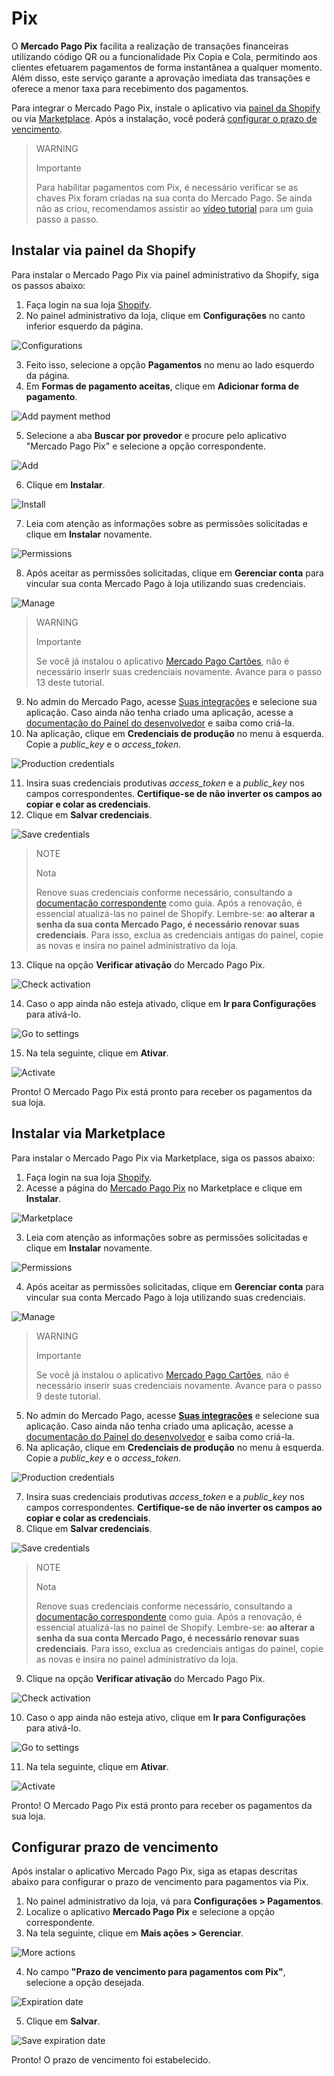 # Pix

O **Mercado Pago Pix** facilita a realização de transações financeiras utilizando código QR ou a funcionalidade Pix Copia e Cola, permitindo aos clientes efetuarem pagamentos de forma instantânea a qualquer momento. Além disso, este serviço garante a aprovação imediata das transações e oferece a menor taxa para recebimento dos pagamentos.

Para integrar o Mercado Pago Pix, instale o aplicativo via [painel da Shopify](/developers/pt/docs/shopify/integration-configuration/pix#bookmark_instalar_via_painel_da_shopify) ou via [Marketplace](/developers/pt/docs/shopify/integration-configuration/pix#bookmark_instalar_via_marketplace). Após a instalação, você poderá [configurar o prazo de vencimento](/developers/pt/docs/shopify/integration-configuration/pix#bookmark_configurar_prazo_de_vencimento).

> WARNING
>
> Importante
>
> Para habilitar pagamentos com Pix, é necessário verificar se as chaves Pix foram criadas na sua conta do Mercado Pago. Se ainda não as criou, recomendamos assistir ao [vídeo tutorial](https://www.youtube.com/watch?v=60tApKYVnkA) para um guia passo a passo.

## Instalar via painel da Shopify

Para instalar o Mercado Pago Pix via painel administrativo da Shopify, siga os passos abaixo:

1. Faça login na sua loja [Shopify](https://accounts.shopify.com/store-login).
2. No painel administrativo da loja, clique em **Configurações** no canto inferior esquerdo da página.

![Configurations](/images/shopify/pix-configurations.png) 

3. Feito isso, selecione a opção **Pagamentos** no menu ao lado esquerdo da página.
4. Em **Formas de pagamento aceitas**, clique em **Adicionar forma de pagamento**.

![Add payment method](/images/shopify/pix-add-payment-method.png) 

5. Selecione a aba **Buscar por provedor** e procure pelo aplicativo "Mercado Pago Pix" e selecione a opção correspondente. 

![Add](/images/shopify/pix-app-search.png) 

6. Clique em **Instalar**.

![Install](/images/shopify/pix-install.png) 

7. Leia com atenção as informações sobre as permissões solicitadas e clique em **Instalar** novamente.

![Permissions](/images/shopify/pix-permissions.png) 

8. Após aceitar as permissões solicitadas, clique em **Gerenciar conta** para vincular sua conta Mercado Pago à loja utilizando suas credenciais.

![Manage](/images/shopify/pix-manage-account.png) 

> WARNING
>
> Importante
>
> Se você já instalou o aplicativo [Mercado Pago Cartões](/developers/pt/docs/shopify/integration-configuration/checkout-cards), não é necessário inserir suas credenciais novamente. Avance para o passo 13 deste tutorial.

9. No admin do Mercado Pago, acesse [Suas integrações](/developers/panel/app) e selecione sua aplicação. Caso ainda não tenha criado uma aplicação, acesse a [documentação do Painel do desenvolvedor](/developers/pt/docs/shopify/additional-content/your-integrations/dashboard) e saiba como criá-la.
10. Na aplicação, clique em **Credenciais de produção** no menu à esquerda. Copie a *public_key* e o *access_token*.

![Production credentials](/images/woocomerce/test-prod-credentials-api.png)

11. Insira suas credenciais produtivas *access_token* e a *public_key* nos campos correspondentes. **Certifique-se de não inverter os campos ao copiar e colar as credenciais**.
12. Clique em **Salvar credenciais**.

![Save credentials](/images/shopify/pix-save-credentials.png)

> NOTE
>
> Nota
>
> Renove suas credenciais conforme necessário, consultando a [documentação correspondente](/developers/pt/docs/shopify/best-practices/credentials-best-practices/secure-credentials) como guia. Após a renovação, é essencial atualizá-las no painel de Shopify. Lembre-se: **ao alterar a senha da sua conta Mercado Pago, é necessário renovar suas credenciais**. Para isso, exclua as credenciais antigas do painel, copie as novas e insira no painel administrativo da loja.

13. Clique na opção **Verificar ativação** do Mercado Pago Pix. 

![Check activation](/images/shopify/pix-check-activation.png)

14. Caso o app ainda não esteja ativado, clique em **Ir para Configurações** para ativá-lo.

![Go to settings](/images/shopify/pix-go-to-settings.png)

15. Na tela seguinte, clique em **Ativar**.

![Activate](/images/shopify/pix-activate.png)

Pronto! O Mercado Pago Pix está pronto para receber os pagamentos da sua loja.

## Instalar via Marketplace

Para instalar o Mercado Pago Pix via Marketplace, siga os passos abaixo:

1. Faça login na sua loja [Shopify](https://accounts.shopify.com/store-login).
2. Acesse a página do [Mercado Pago Pix]() no Marketplace e clique em **Instalar**. 

![Marketplace](/images/shopify/pix-marketplace-install.png)

3. Leia com atenção as informações sobre as permissões solicitadas e clique em **Instalar** novamente.

![Permissions](/images/shopify/pix-permissions.png) 

4. Após aceitar as permissões solicitadas, clique em **Gerenciar conta** para vincular sua conta Mercado Pago à loja utilizando suas credenciais.

![Manage](/images/shopify/pix-manage-account.png) 

> WARNING
>
> Importante
>
> Se você já instalou o aplicativo [Mercado Pago Cartões](/developers/pt/docs/shopify/integration-configuration/checkout-cards), não é necessário inserir suas credenciais novamente. Avance para o passo 9 deste tutorial.

5. No admin do Mercado Pago, acesse [**Suas integrações**](/developers/panel/app) e selecione sua aplicação. Caso ainda não tenha criado uma aplicação, acesse a [documentação do Painel do desenvolvedor](/developers/pt/docs/shopify/additional-content/your-integrations/dashboard) e saiba como criá-la.
6. Na aplicação, clique em **Credenciais de produção** no menu à esquerda. Copie a *public_key* e o *access_token*.

![Production credentials](/images/woocomerce/test-prod-credentials-api.png)

7. Insira suas credenciais produtivas *access_token* e a *public_key* nos campos correspondentes. **Certifique-se de não inverter os campos ao copiar e colar as credenciais**.
8. Clique em **Salvar credenciais**.

![Save credentials](/images/shopify/pix-save-credentials.png)

> NOTE
>
> Nota
>
> Renove suas credenciais conforme necessário, consultando a [documentação correspondente](/developers/pt/docs/shopify/best-practices/credentials-best-practices/secure-credentials) como guia. Após a renovação, é essencial atualizá-las no painel de Shopify. Lembre-se: **ao alterar a senha da sua conta Mercado Pago, é necessário renovar suas credenciais**. Para isso, exclua as credenciais antigas do painel, copie as novas e insira no painel administrativo da loja.

9. Clique na opção **Verificar ativação** do Mercado Pago Pix. 

![Check activation](/images/shopify/pix-check-activation.png)

10. Caso o app ainda não esteja ativo, clique em **Ir para Configurações** para ativá-lo.

![Go to settings](/images/shopify/pix-go-to-settings.png)

11. Na tela seguinte, clique em **Ativar**.

![Activate](/images/shopify/pix-activate.png)

Pronto! O Mercado Pago Pix está pronto para receber os pagamentos da sua loja.

## Configurar prazo de vencimento

Após instalar o aplicativo Mercado Pago Pix, siga as etapas descritas abaixo para configurar o prazo de vencimento para pagamentos via Pix.

1. No painel administrativo da loja, vá para **Configurações > Pagamentos**.
2. Localize o aplicativo **Mercado Pago Pix** e selecione a opção correspondente.
3. Na tela seguinte, clique em **Mais ações > Gerenciar**.

![More actions](/images/shopify/pix-more-actions.png)

4. No campo **"Prazo de vencimento para pagamentos com Pix"**, selecione a opção desejada.

![Expiration date](/images/shopify/pix-expiration-date.png)

5. Clique em **Salvar**.

![Save expiration date](/images/shopify/pix-save-expiration-date.png)

Pronto! O prazo de vencimento foi estabelecido.